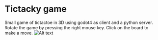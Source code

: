 # Tictacky game
Small game of tictactoe in 3D using godot4 as client and a python server.
Rotate the game by pressing the right mouse key. Click on the board to make a move.
![Alt text](ticktacky.png "TicTacky game")
